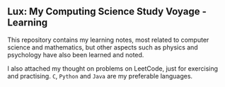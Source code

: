 ## Lux: My Computing Science Study Voyage - Learning

This repository contains my learning notes, most related to computer science and mathematics, but other aspects such as physics and psychology have also been learned and noted.

I also attached my thought on problems on LeetCode, just for exercising and practising. `C`, `Python` and `Java` are my preferable languages.
